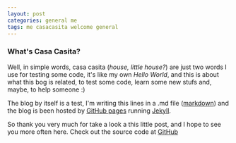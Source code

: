 ```yaml
---
layout: post
categories: general me
tags: me casacasita welcome general
---
```

### What's Casa Casita?

Well, in simple words, casa casita (*house, little house?*) are just two words I use for testing some code, it's like my own *Hello World*, and this is about what this bog is related, to test some code, learn some new stufs and, maybe, to help someone :)

The blog by itself is a test, I'm writing this lines in a .md file ([markdown](http://daringfireball.net/projects/markdown/)) and the blog is been hosted by [GitHub pages](http://pages.github.com/) running [Jekyll](http://jekyllrb.com/).

So thank you very much for take a look a this little post, and I hope to see you more often here. Check out the source code at [GitHub](https://github.com/diestrin/diestrin.github.io)